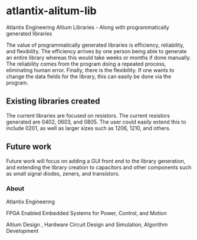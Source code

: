 # atlantix-alitum-lib

Atlantix Engineering Altium Libraries - Along with programmatically generated libraries 

The value of programmatically generated libraries is efficiency, reliability, and flexibility. The efficiency arrives by one person being able 
to generate an entire library whereas this would take weeks or months if done manually. The reliability comes from the program doing a 
repeated process, eliminating human error. Finally, there is the flexibility. If one wants to change the data fields for the library, this
can easily be done via the program. 

## Existing libraries created

The current libraries are focused on resistors. The current resistors generated are 0402, 0603, and 0805. The user could easily extend this to include 0201, as well as larger sizes such as 1206, 1210, and others. 

## Future work

Future work will focus on adding a GUI front end to the library generation, and extending the library creation to capacitors and other
components such as small signal diodes, zeners, and transistors. 


### About
Atlantix Engineering 

FPGA Enabled Embedded Systems for Power, Control, and Motion

Altium Design , Hardware Circuit Design and Simulation, Algorithm Development
